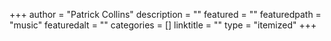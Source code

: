 +++
author = "Patrick Collins"
description = ""
featured = ""
featuredpath = "music"
featuredalt = ""
categories = []
linktitle = ""
type = "itemized"
+++
